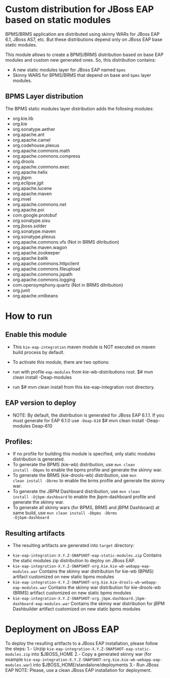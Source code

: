 Custom distribution for JBoss EAP based on static modules
==========================================================

BPMS/BRMS application are distributed using skinny WARs for JBoss EAP 6.1, JBoss AS7, etc. But these distributions depend only on JBoss EAP base static modules.

This module allows to create a BPMS/BRMS distribution based on base EAP modules and custom new generated ones. So, this distribution contains:
* A new static modules layer for JBoss EAP named <code>bpms</code>
* Skinny WARS for BPMS/BRMS that depend on base and <code>bpms</code> layer modules.


BPMS Layer distribution
-----------------------

The BPMS static modules layer distribution adds the follosing modules:

* org.kie.lib
* org.kie
* org.sonatype.aether
* org.apache.ant
* org.apache.camel
* org.codehouse.plexus
* org.apache.commons.math
* org.apache.commons.compress
* org.drools
* org.apache.commons.exec
* org.apache.helix
* org.jbpm
* org.eclipse.jgit
* org.apache.lucene
* org.apache.maven
* org.mvel
* org.apache.commons.net
* org.apache.poi
* com.google.protobuf
* org.sonatype.sisu
* org.jboss.solder
* org.sonatype.maven
* org.sonatype.plexus
* org.apache.commons.vfs (Not in BRMS ditribution)
* org.apache.maven.wagon
* org.apache.zookeeper
* org.apache.batik
* org.apache.commons.httpclient
* org.apache.commons.fileupload
* org.apache.commons.jxpath
* org.apache.commons.logging
* com.opensymphony.quartz (Not in BRMS ditribution)
* org.junit
* org.apache.xmlbeans


How to run
==========

Enable this module
------------------
* This <code>kie-eap-integration</code> maven module is NOT executed on maven build process by default.

* To activate this module, there are two options:
* run with profile <code>eap-modules</code> from kie-wb-distributions root.
$# mvn clean install -Deap-modules
* run $# mvn clean install from this kie-eap-integration root directory.

EAP version to deploy
---------------------
* NOTE: By default, the distribution is generated for JBoss EAP 6.1.1. If you must generate for EAP 6.1.0 use <code>-Deap-610</code>
$# mvn clean install -Deap-modules Deap-610

Profiles:
----------
- If no profile for building this module is specified, only static modules distribution is generated.
- To generate the BPMS (kie-wb) distribution, use <code>mvn clean install -Dbpms</code> to enable the bpms profile and generate the skinny war.
- To generate the BRMS (kie-drools-wb) distribution, use <code>mvn clean install -Dbrms</code> to enable the brms profile and generate the skinny war.
- To generate the JBPM Dashboard distribution, use <code>mvn clean install -Djbpm-dashboard</code> to enable the jbpm-dashboard profile and generate the skinny war.
- To generate all skinny wars (for BPMS, BRMS and jBPM Dashboard) at same build, use <code>mvn clean install -Dbpms -Dbrms -Djbpm-dashboard</code>

Resulting artifacts
---------------------
* The resulting artifacts are generated into <code>target</code> directory:
- <code>kie-eap-integration-X.Y.Z-SNAPSHOT-eap-static-modules.zip</code> Contains the static modules zip distribution to deploy on JBoss EAP.
- <code>kie-eap-integration-X.Y.Z-SNAPSHOT-org.kie.kie-wb-webapp-eap-modules.war</code> Contains the skinny war distribution for kie-wb (BPMS) artifact customized on new static bpms modules
- <code>kie-eap-integration-X.Y.Z-SNAPSHOT-org.kie.kie-drools-wb-webapp-eap-modules.war</code> Contains the skinny war distribution for kie-drools-wb (BRMS) artifact customized on new static bpms modules
- <code>kie-eap-integration-X.Y.Z-SNAPSHOT-org.jbpm.dashboard.jbpm-dashboard-eap-modules.war</code> Contains the skinny war distribution for jBPM Dashbuilder artifact customized on new static bpms modules

Deployment on JBoss EAP
=======================

To deploy the resulting artifacts to a JBoss EAP installation, please follow the steps:
1.- Unzip <code>kie-eap-integration-X.Y.Z-SNAPSHOT-eap-static-modules.zip</code> into $JBOSS_HOME
2.- Copy a generated skinny war (for example <code>kie-eap-integration-X.Y.Z-SNAPSHOT-org.kie.kie-wb-webapp-eap-modules.war</code>) into $JBOSS_HOME/standalone/deployments
3.- Run JBoss EAP
NOTE: Please, use a clean JBoss EAP installation for deployment.
